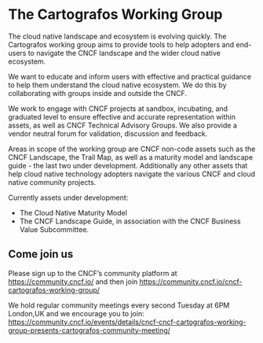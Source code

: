 # The Cartografos Working Group

The cloud native landscape and ecosystem is evolving quickly. The Cartografos working group aims to provide tools to help adopters and end-users to navigate the CNCF landscape and the wider cloud native ecosystem.

We want to educate and inform users with effective and practical guidance to help them understand the cloud native ecosystem. We do this by collaborating with groups inside and outside the CNCF.

We work to engage with CNCF projects at sandbox, incubating, and graduated level to ensure effective and accurate representation within assets, as well as CNCF Technical Advisory Groups. We also provide a vendor neutral forum for validation, discussion and feedback.

Areas in scope of the working group are CNCF non-code assets such as the CNCF Landscape, the Trail Map, as well as a maturity model and landscape guide - the last two under development. Additionally any other assets that help cloud native technology adopters navigate the various CNCF and cloud native community projects.

Currently assets under development:

* The Cloud Native Maturity Model
* The CNCF Landscape Guide, in association with the CNCF Business Value Subcommittee.

## Come join us

Please sign up to the CNCF’s community platform at <https://community.cncf.io/> and then join <https://community.cncf.io/cncf-cartografos-working-group/>

We hold regular community meetings every second Tuesday at 6PM London,UK and we encourage you to join:
<https://community.cncf.io/events/details/cncf-cncf-cartografos-working-group-presents-cartografos-community-meeting/>
